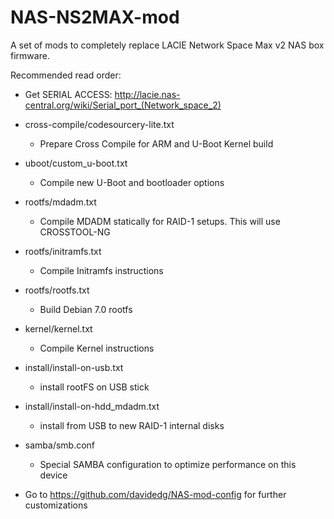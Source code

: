 NAS-NS2MAX-mod
==============

A set of mods to completely replace LACIE Network Space Max v2 NAS box firmware.

Recommended read order:

- Get SERIAL ACCESS: http://lacie.nas-central.org/wiki/Serial_port_(Network_space_2)

- cross-compile/codesourcery-lite.txt
	- Prepare Cross Compile for ARM and U-Boot Kernel build

- uboot/custom_u-boot.txt
	- Compile new U-Boot and bootloader options

- rootfs/mdadm.txt
	- Compile MDADM statically for RAID-1 setups. This will use CROSSTOOL-NG

- rootfs/initramfs.txt
	- Compile Initramfs instructions

- rootfs/rootfs.txt
	- Build Debian 7.0 rootfs

- kernel/kernel.txt
	- Compile Kernel instructions

- install/install-on-usb.txt
	- install rootFS on USB stick
	
- install/install-on-hdd_mdadm.txt
	- install from USB to new RAID-1 internal disks

- samba/smb.conf
	- Special SAMBA configuration to optimize performance on this device


- Go to https://github.com/davidedg/NAS-mod-config for further customizations

